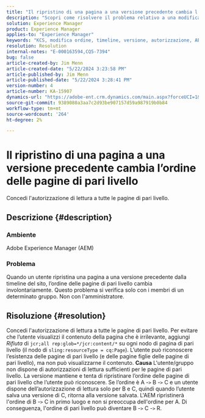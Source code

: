 ```yaml
---
title: "Il ripristino di una pagina a una versione precedente cambia l’ordine delle pagine di pari livello"
description: "Scopri come risolvere il problema relativo a una modifica involontaria dell’ordine delle pagine di pari livello quando un utente ripristina una pagina a una versione precedente dalla timeline del sito."
solution: Experience Manager
product: Experience Manager
applies-to: "Experience Manager"
keywords: "KCS, modifica ordine, timeline, versione, autorizzazione, AEM, Adobe Experience Manager, pagina di pari livello, ripristino, risoluzione dei problemi"
resolution: Resolution
internal-notes: "E-000163594,CQ5-7394"
bug: false
article-created-by: Jim Menn
article-created-date: "5/22/2024 3:23:58 PM"
article-published-by: Jim Menn
article-published-date: "5/22/2024 3:28:41 PM"
version-number: 4
article-number: KA-15907
dynamics-url: "https://adobe-ent.crm.dynamics.com/main.aspx?forceUCI=1&pagetype=entityrecord&etn=knowledgearticle&id=ad7ff04c-4f18-ef11-9f8a-6045bd006268"
source-git-commit: 9389080a3aa7c2d93be907157d59a987919b0b84
workflow-type: tm+mt
source-wordcount: '264'
ht-degree: 2%

---
```


# Il ripristino di una pagina a una versione precedente cambia l’ordine delle pagine di pari livello


Concedi l&#39;autorizzazione di lettura a tutte le pagine di pari livello.

## Descrizione {#description}


### <b>Ambiente</b>

Adobe Experience Manager (AEM)



### <b>Problema</b>

Quando un utente ripristina una pagina a una versione precedente dalla timeline del sito, l’ordine delle pagine di pari livello cambia involontariamente. Questo problema si verifica solo con i membri di un determinato gruppo. Non con l&#39;amministratore.


## Risoluzione {#resolution}


Concedi l&#39;autorizzazione di lettura a tutte le pagine di pari livello. Per evitare che l’utente visualizzi il contenuto della pagina che è irrilevante, aggiungi *Rifiuta* di `jcr;all rep:glob=*/jcr:content/*` su ogni nodo di pagina di pari livello (il nodo di `sling:resourceType = cq:Page`). L’utente può riconoscere l’esistenza delle pagine di pari livello (e delle pagine figlie delle pagine di pari livello), ma non può visualizzarne il contenuto.
<b>Causa</b>
L&#39;utente/gruppo non dispone di autorizzazioni di lettura sufficienti per le pagine di pari livello. La versione mantiene e tenta di ripristinare l’ordine delle pagine di pari livello che l’utente può riconoscere. Se l’ordine è A -`>`  B -`>`  C e un utente dispone dell’autorizzazione di lettura solo per B e C, quindi quando l’utente salva una versione di C, ritorna alla versione salvata. L&#39;AEM ripristinerà l&#39;ordine di B -`>`  C in primo luogo e non si preoccupa dell&#39;ordine per A. Di conseguenza, l&#39;ordine di pari livello può diventare B -`>`  C -`>`  R.
